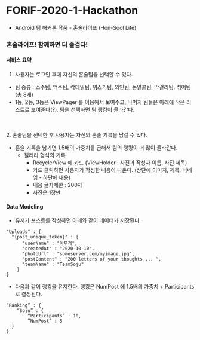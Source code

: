 # FORIF-2020-1-Hackathon
* Android 팀 해커톤 작품 - 혼술라이프 (Hon-Sool Life)

### 혼술라이프! 함께하면 더 즐겁다!

#### 서비스 요약 
1. 사용자는 로그인 후에 자신의 혼술팀을 선택할 수 있다. 
* 팀 종류 : 소주팀, 맥주팀, 칵테일팀, 위스키팀, 와인팀, 논알콜팀, 막걸리팀, 섞어팀 (총 8개)
* 1등, 2등, 3등은 ViewPager 를 이용해서 보여주고, 나머지 팀들은 아래에 작은 리스트로 보여준다(?).
팀을 선택하면 팀 랭킹이 올라간다. 

<br><br>
2. 혼술팀을 선택한 후 사용자는 자신의 혼술 기록을 남길 수 있다.
* 혼술 기록을 남기면 1.5배의 가중치를 곱해서 팀의 랭킹이 더 많이 올라간다. 
  * 갤러리 형식의 기록 
    * RecyclerView 에 카드 (ViewHolder : 사진과 작성자 이름, 사진 제목)
    * 카드 클릭하면 사용자가 작성한 내용이 나온다. (상단에 이미지, 제목, 닉네임 - 하단에 내용)
    * 내용 글자제한 : 200자 
    * 사진은 1장만 
    
#### Data Modeling 
* 유저가 포스트를 작성하면 아래와 같이 데이터가 저장된다. 
```
"Uploads" : {
  "{post_unique_token}" : {
      "userName" : "아무개", 
      "createdAt" : "2020-10-10", 
      "photoUrl" : "someserver.com/myimage.jpg", 
      "postContent" : "200 letters of your thoughts ... ", 
      "teamName" : "TeamSoju"
    }
}
```


* 다음과 같이 랭킹을 유지한다. 랭킹은 NumPost 에 1.5배의 가중치 + Participants 로 결정된다. 
```
“Ranking” : {
	“Soju” : {
		“Participants” : 10, 
		“NumPost” : 5
  }
}
```
